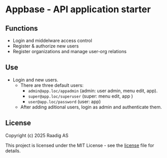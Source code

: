 # Appbase - API application starter

## Functions

- Login and middelware access control
- Register & authorize new users
- Register organizations and manage user-org relations

## Use
  
- Login and new users.
  - There are three default users:
    - `admin@app.loc/appadmin` (admin: user admin, menu edit, app).
    - `super@app.loc/superuser` (super: menu edit, app )
    - `user@app.loc/password` (user: app)
  - After adding aditional users, login as admin and authenticate them.
  
## License

Copyright (c) 2025 Raadig AS

This project is licensed under the MIT License - see the [license](LICENSE) file for details.
